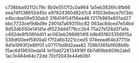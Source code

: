 c736bba92112c79c
8b0e5517f2c0a964
1a5eb3826fc4fb66
eea74f538655d45c
e97824360d92d7c8
41503e6ece7b13dc
e4bcdae06e530ab5
316d14f54f56ea46
f217b965e801ad27
bbc7733cef9dbd9e
2901d7a69315bc82
063ac8dced7e54bd
9d53db550e141d1a
df023ddd779cc2b4
75a27e126d2f1afa
c492de8f506fdd01
ac063eb286661df8
b8b65f803356915a
539df00eef5800a0
f7f2a6b3221cced5
074eead64b37711e
8d1e1993f2e86f01
c07117bd8d2aaa82
708b1365bf608b6b
f5ac6419630eda14
1e10dd728134916f
6b7d69bb609b2ab0
1ac7e484e64c72dd
70cf2043e44eb0b1
